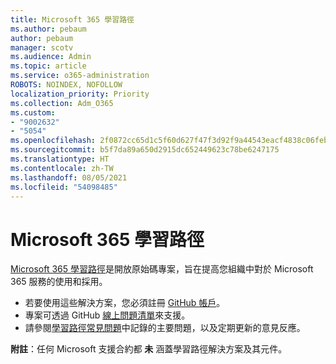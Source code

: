 ```yaml
---
title: Microsoft 365 學習路徑
ms.author: pebaum
author: pebaum
manager: scotv
ms.audience: Admin
ms.topic: article
ms.service: o365-administration
ROBOTS: NOINDEX, NOFOLLOW
localization_priority: Priority
ms.collection: Adm_O365
ms.custom:
- "9002632"
- "5054"
ms.openlocfilehash: 2f0872cc65d1c5f60d627f47f3d92f9a44543eacf4838c06feb04c082c88e29d
ms.sourcegitcommit: b5f7da89a650d2915dc652449623c78be6247175
ms.translationtype: HT
ms.contentlocale: zh-TW
ms.lasthandoff: 08/05/2021
ms.locfileid: "54098485"
---
```

# <a name="microsoft-365-learning-pathways"></a>Microsoft 365 學習路徑

[Microsoft 365 學習路徑](https://docs.microsoft.com/office365/customlearning/)是開放原始碼專案，旨在提高您組織中對於 Microsoft 365 服務的使用和採用。

- 若要使用這些解決方案，您必須註冊 [GitHub 帳戶](https://aka.ms/joingithub)。
- 專案可透過 GitHub [線上問題清單](https://aka.ms/CustomLearningHelp)來支援。
- 請參閱[學習路徑常見問題](https://docs.microsoft.com/office365/customlearning/faq)中記錄的主要問題，以及定期更新的意見反應。

**附註**：任何 Microsoft 支援合約都 **未** 涵蓋學習路徑解決方案及其元件。
